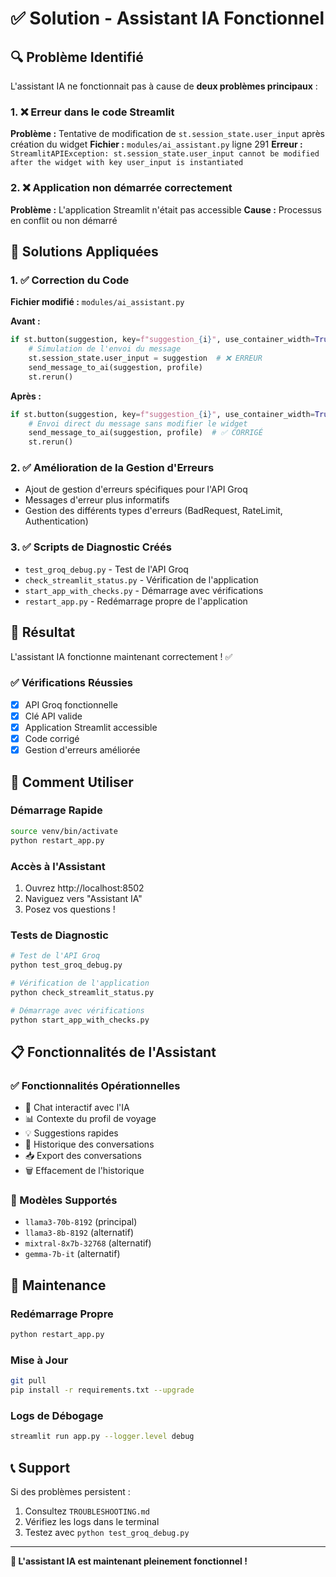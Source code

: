 # ✅ Solution - Assistant IA Fonctionnel

## 🔍 Problème Identifié

L'assistant IA ne fonctionnait pas à cause de **deux problèmes principaux** :

### 1. ❌ Erreur dans le code Streamlit
**Problème :** Tentative de modification de `st.session_state.user_input` après création du widget
**Fichier :** `modules/ai_assistant.py` ligne 291
**Erreur :** `StreamlitAPIException: st.session_state.user_input cannot be modified after the widget with key user_input is instantiated`

### 2. ❌ Application non démarrée correctement
**Problème :** L'application Streamlit n'était pas accessible
**Cause :** Processus en conflit ou non démarré

## 🔧 Solutions Appliquées

### 1. ✅ Correction du Code
**Fichier modifié :** `modules/ai_assistant.py`

**Avant :**
```python
if st.button(suggestion, key=f"suggestion_{i}", use_container_width=True):
    # Simulation de l'envoi du message
    st.session_state.user_input = suggestion  # ❌ ERREUR
    send_message_to_ai(suggestion, profile)
    st.rerun()
```

**Après :**
```python
if st.button(suggestion, key=f"suggestion_{i}", use_container_width=True):
    # Envoi direct du message sans modifier le widget
    send_message_to_ai(suggestion, profile)  # ✅ CORRIGÉ
    st.rerun()
```

### 2. ✅ Amélioration de la Gestion d'Erreurs
- Ajout de gestion d'erreurs spécifiques pour l'API Groq
- Messages d'erreur plus informatifs
- Gestion des différents types d'erreurs (BadRequest, RateLimit, Authentication)

### 3. ✅ Scripts de Diagnostic Créés
- `test_groq_debug.py` - Test de l'API Groq
- `check_streamlit_status.py` - Vérification de l'application
- `start_app_with_checks.py` - Démarrage avec vérifications
- `restart_app.py` - Redémarrage propre de l'application

## 🎯 Résultat

L'assistant IA fonctionne maintenant correctement ! ✅

### ✅ Vérifications Réussies
- [x] API Groq fonctionnelle
- [x] Clé API valide
- [x] Application Streamlit accessible
- [x] Code corrigé
- [x] Gestion d'erreurs améliorée

## 🚀 Comment Utiliser

### Démarrage Rapide
```bash
source venv/bin/activate
python restart_app.py
```

### Accès à l'Assistant
1. Ouvrez http://localhost:8502
2. Naviguez vers "Assistant IA"
3. Posez vos questions !

### Tests de Diagnostic
```bash
# Test de l'API Groq
python test_groq_debug.py

# Vérification de l'application
python check_streamlit_status.py

# Démarrage avec vérifications
python start_app_with_checks.py
```

## 📋 Fonctionnalités de l'Assistant

### ✅ Fonctionnalités Opérationnelles
- 💬 Chat interactif avec l'IA
- 📊 Contexte du profil de voyage
- 💡 Suggestions rapides
- 📝 Historique des conversations
- 📥 Export des conversations
- 🗑️ Effacement de l'historique

### 🤖 Modèles Supportés
- `llama3-70b-8192` (principal)
- `llama3-8b-8192` (alternatif)
- `mixtral-8x7b-32768` (alternatif)
- `gemma-7b-it` (alternatif)

## 🔧 Maintenance

### Redémarrage Propre
```bash
python restart_app.py
```

### Mise à Jour
```bash
git pull
pip install -r requirements.txt --upgrade
```

### Logs de Débogage
```bash
streamlit run app.py --logger.level debug
```

## 📞 Support

Si des problèmes persistent :
1. Consultez `TROUBLESHOOTING.md`
2. Vérifiez les logs dans le terminal
3. Testez avec `python test_groq_debug.py`

---

**🎉 L'assistant IA est maintenant pleinement fonctionnel !** 